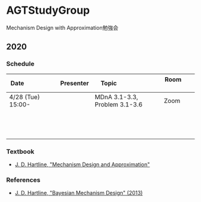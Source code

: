 # AGTStudyGroup
Mechanism Design with Approximation勉強会

## 2020

### Schedule

| Date                    | Presenter | Topic                       | Room              |
| ----------------------- | --------- | --------------------------- | ----------------- |
| 4/28 (Tue) 15:00-       |           | MDnA 3.1-3.3, Problem 3.1-3.6 |      Zoom         |
|                         |           |                             |                   |
|                         |           |                             |                   |
|                         |           |                             |                   |



### Textbook
* [J. D. Hartline, "Mechanism Design and Approximation"](http://jasonhartline.com/MDnA/)
  
### References
* [J. D.  Hartline, "Bayesian Mechanism Design" (2013)](https://www.nowpublishers.com/article/Details/TCS-045)
